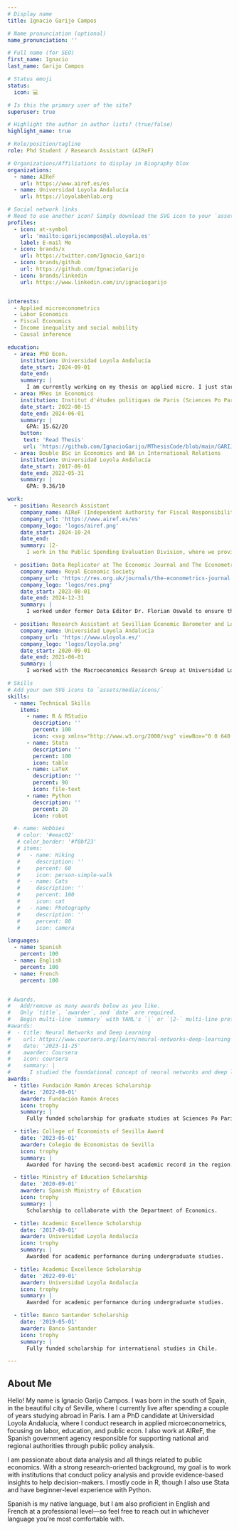 ```yaml
---
# Display name
title: Ignacio Garijo Campos

# Name pronunciation (optional)
name_pronunciation: ''

# Full name (for SEO)
first_name: Ignacio
last_name: Garijo Campos

# Status emoji
status:
  icon: 💻

# Is this the primary user of the site?
superuser: true

# Highlight the author in author lists? (true/false)
highlight_name: true

# Role/position/tagline
role: Phd Student / Research Assistant (AIReF)

# Organizations/Affiliations to display in Biography blox
organizations:
  - name: AIReF
    url: https://www.airef.es/es
  - name: Universidad Loyola Andalucía
    url: https://loyolabehlab.org

# Social network links
# Need to use another icon? Simply download the SVG icon to your `assets/media/icons/` folder.
profiles:
  - icon: at-symbol
    url: 'mailto:igarijocampos@al.uloyola.es'
    label: E-mail Me
  - icon: brands/x
    url: https://twitter.com/Ignacio_Garijo
  - icon: brands/github
    url: https://github.com/IgnacioGarijo
  - icon: brands/linkedin
    url: https://www.linkedin.com/in/ignaciogarijo


interests:
  - Applied microeconometrics
  - Labor Economics
  - Fiscal Economics
  - Income inequality and social mobility
  - Causal inference

education:
  - area: PhD Econ.
    institution: Universidad Loyola Andalucía
    date_start: 2024-09-01
    date_end: 
    summary: |
      I am currently working on my thesis on applied micro. I just started so updates will come hopefully soon!
  - area: MRes in Economics
    institution: Institut d'études politiques de Paris (Sciences Po Paris) 
    date_start: 2022-08-15
    date_end: 2024-06-01
    summary: |
      GPA: 15.62/20
    button:
     text: 'Read Thesis'
     url: 'https://github.com/IgnacioGarijo/MThesisCode/blob/main/GARIJOCAMPOS_Thesis.pdf' 
  - area: Double BSc in Economics and BA in International Relations
    institution: Universidad Loyola Andalucía
    date_start: 2017-09-01
    date_end: 2022-05-31
    summary: |
      GPA: 9.36/10

work:
  - position: Research Assistant
    company_name: AIReF (Independent Authority for Fiscal Responsibility – Spain)
    company_url: 'https://www.airef.es/es'
    company_logo: 'logos/airef.png'
    date_start: 2024-10-24
    date_end: 
    summary: |2-
      I work in the Public Spending Evaluation Division, where we provide public policy evaluations to Spain’s national and regional authorities. I support senior researchers in their work, contributing across all levels — from methodology and programming to data analysis and policy insights.

  - position: Data Replicator at The Economic Journal and The Econometrics Journal
    company_name: Royal Economic Society
    company_url: 'https://res.org.uk/journals/the-econometrics-journal'
    company_logo: 'logos/res.png'
    date_start: 2023-08-01
    date_end: 2024-12-31
    summary: |
      I worked under former Data Editor Dr. Florian Oswald to ensure the reproducibility of papers accepted for publication. My role involved reviewing authors’ code and data to verify that replication packages were functional and successfully reproduced the results reported in the paper.   Most packages were written in Stata, R, or Python.

  - position: Research Assistant at Sevillian Economic Barometer and Loyola Economic Outlook
    company_name: Universidad Loyola Andalucía
    company_url: 'https://www.uloyola.es/'
    company_logo: 'logos/loyola.png'
    date_start: 2020-09-01
    date_end: 2021-06-01
    summary: |
      I worked with the Macroeconomics Research Group at Universidad Loyola Andalucía, conducting data analysis and economic forecasting using time series models for two quarterly publications: the [Sevillian Economic Barometer](https://economistas-sevilla.com/wp-content/uploads/2021/06/BES9-2021T2-web.pdf) and the [Loyola Economic Outlook](https://www.cea.es/upload/documentos/2022/leo_22_01.pdf). My responsibilities included data processing, model estimation, forecasting, and report drafting.

# Skills
# Add your own SVG icons to `assets/media/icons/`
skills:
  - name: Technical Skills
    items:
      - name: R & RStudio
        description: ''
        percent: 100
        icon: <svg xmlns="http://www.w3.org/2000/svg" viewBox="0 0 640 640"><!--!Font Awesome Free v7.0.0 by @fontawesome - https://fontawesome.com License - https://fontawesome.com/license/free Copyright 2025 Fonticons, Inc.--><path d="M208.3 64L432.3 64C458.8 64 480.4 85.8 479.4 112.2C479.2 117.5 479 122.8 478.7 128L528.3 128C554.4 128 577.4 149.6 575.4 177.8C567.9 281.5 514.9 338.5 457.4 368.3C441.6 376.5 425.5 382.6 410.2 387.1C390 415.7 369 430.8 352.3 438.9L352.3 512L416.3 512C434 512 448.3 526.3 448.3 544C448.3 561.7 434 576 416.3 576L224.3 576C206.6 576 192.3 561.7 192.3 544C192.3 526.3 206.6 512 224.3 512L288.3 512L288.3 438.9C272.3 431.2 252.4 416.9 233 390.6C214.6 385.8 194.6 378.5 175.1 367.5C121 337.2 72.2 280.1 65.2 177.6C63.3 149.5 86.2 127.9 112.3 127.9L161.9 127.9C161.6 122.7 161.4 117.5 161.2 112.1C160.2 85.6 181.8 63.9 208.3 63.9zM165.5 176L113.1 176C119.3 260.7 158.2 303.1 198.3 325.6C183.9 288.3 172 239.6 165.5 176zM444 320.8C484.5 297 521.1 254.7 527.3 176L475 176C468.8 236.9 457.6 284.2 444 320.8z"/></svg>
      - name: Stata
        description: ''
        percent: 100
        icon: table
      - name: LaTeX
        description: ''
        percent: 90
        icon: file-text
      - name: Python
        description: ''
        percent: 20
        icon: robot

  #- name: Hobbies
   # color: '#eeac02'
   # color_border: '#f0bf23'
   # items:
   #   - name: Hiking
   #     description: ''
   #     percent: 60
   #     icon: person-simple-walk
   #   - name: Cats
   #     description: ''
   #     percent: 100
   #     icon: cat
   #   - name: Photography
   #     description: ''
   #     percent: 80
   #     icon: camera

languages:
  - name: Spanish
    percent: 100
  - name: English
    percent: 100
  - name: French
    percent: 100


# Awards.
#   Add/remove as many awards below as you like.
#   Only `title`, `awarder`, and `date` are required.
#   Begin multi-line `summary` with YAML's `|` or `|2-` multi-line prefix and indent 2 spaces below.
#awards:
#  - title: Neural Networks and Deep Learning
#    url: https://www.coursera.org/learn/neural-networks-deep-learning
#    date: '2023-11-25'
#    awarder: Coursera
#    icon: coursera
#    summary: |
#      I studied the foundational concept of neural networks and deep learning. By the end, I was familiar with the significant technological trends driving the rise of deep learning; build, train, and apply fully connected deep neural networks; implement efficient (vectorized) neural networks; identify key parameters in a neural network’s architecture; and apply deep learning to your own applications.
awards:
  - title: Fundación Ramón Areces Scholarship
    date: '2022-08-01'
    awarder: Fundación Ramón Areces
    icon: trophy
    summary: |
      Fully funded scholarship for graduate studies at Sciences Po Paris (2022-2024).

  - title: College of Economists of Sevilla Award
    date: '2023-05-01'
    awarder: Colegio de Economistas de Sevilla
    icon: trophy
    summary: |
      Awarded for having the second-best academic record in the region.

  - title: Ministry of Education Scholarship
    date: '2020-09-01'
    awarder: Spanish Ministry of Education
    icon: trophy
    summary: |
      Scholarship to collaborate with the Department of Economics.

  - title: Academic Excellence Scholarship
    date: '2017-09-01'
    awarder: Universidad Loyola Andalucía
    icon: trophy
    summary: |
      Awarded for academic performance during undergraduate studies.

  - title: Academic Excellence Scholarship
    date: '2022-09-01'
    awarder: Universidad Loyola Andalucía
    icon: trophy
    summary: |
      Awarded for academic performance during undergraduate studies.

  - title: Banco Santander Scholarship
    date: '2019-05-01'
    awarder: Banco Santander
    icon: trophy
    summary: |
      Fully funded scholarship for international studies in Chile.

---
```


## About Me

Hello! My name is Ignacio Garijo Campos. I was born in the south of Spain, in the beautiful city of Seville, where I currently live after spending a couple of years studying abroad in Paris. I am a PhD candidate at Universidad Loyola Andalucía, where I conduct research in applied microeconometrics, focusing on labor, education, and public econ. I also work at AIReF, the Spanish government agency responsible for supporting national and regional authorities through public policy analysis.

I am passionate about data analysis and all things related to public economics. With a strong research-oriented background, my goal is to work with institutions that conduct policy analysis and provide evidence-based insights to help decision-makers. I mostly code in R, though I also use Stata and have beginner-level experience with Python.

Spanish is my native language, but I am also proficient in English and French at a professional level—so feel free to reach out in whichever language you're most comfortable with.
